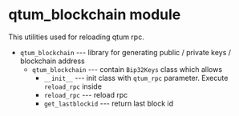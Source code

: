 # qtum_blockchain module

This utilities used for reloading qtum rpc.

- `qtum_blockchain` --- library for generating public / private keys / blockchain address
    - `qtum_blockchain` --- contain `Bip32Keys` class which allows 
        - `__init__` --- init class with `qtum_rpc` parameter. Execute `reload_rpc` inside
        - `reload_rpc` --- reload rpc
        - `get_lastblockid` --- return last block id
